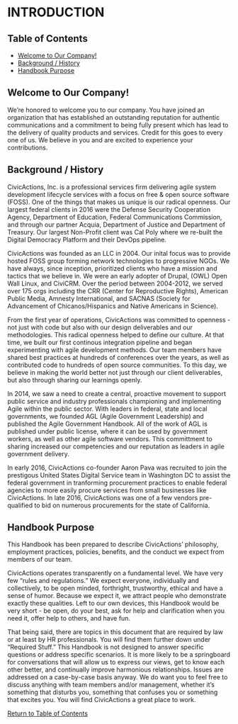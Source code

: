 
# <a name="introduction"></a>INTRODUCTION

## <a name="toc"></a>Table of Contents
* [Welcome to Our Company!](#welcome) 
* [Background / History](#history) 
* [Handbook Purpose](#purpose) 

## <a name="welcome"></a>Welcome to Our Company!

We’re honored to welcome you to our company. You have joined an organization that has established an outstanding reputation for authentic communications and a commitment to being fully present which has lead to the delivery of quality products and services. Credit for this goes to every one of us. We believe in you and are excited to experience your contributions.

## <a name="history"></a>Background / History
CivicActions, Inc. is a professional services firm delivering agile system development lifecycle services with a focus on free & open source software (FOSS). One of the things that makes us unique is our radical openness. Our largest federal clients in 2016 were the Defense Security Cooperation Agency, Department of Education, Federal Communications Commission, and through our partner Acquia,  Department of Justice and Department of Treasury. Our largest Non-Profit client was Cal Poly where we re-built the Digital Democracy Platform and their DevOps pipeline.

CivicActions was founded as an LLC in 2004. Our inital focus was to provide hosted FOSS group forming network technologies to progressive NGOs. We have always, since inception, prioritized clients who have a mission and tactics that we believe in. We were an early adopter of Drupal, (OWL) Open Wall Linux, and CiviCRM. Over the period between 2004-2012, we served over 175 orgs including the CRR (Center for Reproductive Rights), American Public Media, Amnesty International, and SACNAS (Society for Advancement of Chicanos/Hispanics and Native Americans in Science).

From the first year of operations, CivicActions was committed to openness - not just with code but also with our design deliverables and our methodologies. This radical openness helped to define our culture. At that time, we built our first continous integration pipeline and began experimenting with agile development methods. Our team members have shared best practices at hundreds of conferences over the years, as well as contributed code to hundreds of open source communities. To this day, we believe in making the world better not just through our client deliverables, but also through sharing our learnings openly.

In 2014, we saw a need to create a central, proactive movement to support public service and industry professionals championing and implementing Agile within the public sector. With leaders in federal, state and local governments, we founded AGL (Agile Government Leadership) and published the Agile Government Handbook. All of the work of AGL is published under public license, where it can be used by government workers, as well as other agile software vendors. This committment to sharing increased our competencies and our reputation as leaders in agile government delivery.

In early 2016, CivicActions co-founder Aaron Pava was recruited to join the prestigous United States Digital Service team in Washington DC to assist the federal government in tranforming procurement practices to enable federal agencies to more easily procure services from small businesses like CivicActions. In late 2016, CivicActions was one of a few vendors pre-qualified to bid on numerous procurements for the state of California.

## <a name="purpose"></a>Handbook Purpose
This Handbook has been prepared to describe CivicActions’ philosophy, employment practices, policies, benefits, and the conduct we expect from members of our team. 

CivicActions operates transparently on a fundamental level. We have very few “rules and regulations.” We expect everyone, individually and collectively, to be open minded, forthright, trustworthy, ethical and have a sense of humor. Because we expect it, we attract people who demonstrate exactly these qualities. Left to our own devices, this Handbook would be very short - be open, do your best, ask for help and clarification when you need it, offer help to others, and have fun. 

That being said, there are topics in this document that are required by law or at least by HR professionals. You will find them further down under “Required Stuff.” This Handbook is not designed to answer specific questions or address specific scenarios. It is more likely to be a springboard for conversations that will allow us to express our views, get to know each other better, and continually improve harmonious relationships. Issues are addressed on a case-by-case basis anyway. We do want you to feel free to discuss anything with team members and/or management, whether it’s something that disturbs you, something that confuses you or something that excites you.   You will find CivicActions a great place to work. 

[Return to Table of Contents](#toc)
